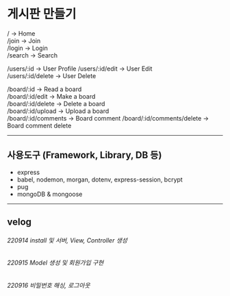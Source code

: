 # 게시판 만들기 

/ -> Home  
/join -> Join  
/login -> Login  
/search -> Search  

/users/:id -> User Profile
/users/:id/edit -> User Edit  
/users/:id/delete -> User Delete  

/board/:id -> Read a board  
/board/:id/edit -> Make a board  
/board/:id/delete -> Delete a board  
/board/:id/upload -> Upload a board  
/board/:id/comments -> Board comment
/board/:id/comments/delete -> Board comment delete  
***
## 사용도구 (Framework, Library, DB 등)
- express 
- babel, nodemon, morgan, dotenv, express-session, bcrypt
- pug
- mongoDB & mongoose
***
## velog
###### 220914 install 및 서버, View, Controller 생성  
###### 220915 Model 생성 및 회원가입 구현
###### 220916 비밀번호 해싱, 로그아웃

